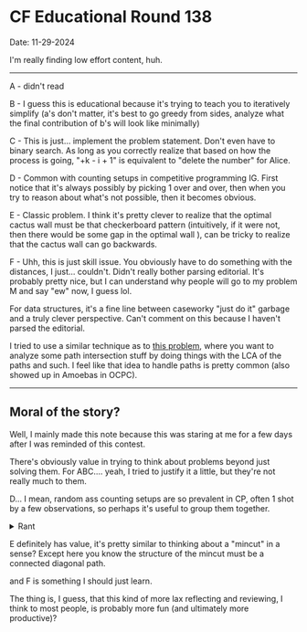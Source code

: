 # CF Educational Round 138 

Date: 11-29-2024

I'm really finding low effort content, huh.

---

A - didn't read 

B - I guess this is educational because it's trying to teach you to iteratively simplify (a's don't matter, it's best to go greedy from sides, analyze what the final contribution of b's will look like minimally)

C - This is just... implement the problem statement. Don't even have to binary search. As long as you correctly realize that based on how the process is going, "+k - i + 1" is equivalent to "delete the number" for Alice. 

D - Common with counting setups in competitive programming IG. First notice that it's always possibly by picking 1 over and over, then when you try to reason about what's not possible, then it becomes obvious. 

E - Classic problem. I think it's pretty clever to realize that the optimal cactus wall must be that checkerboard pattern (intuitively, if it were not, then there would be some gap in the optimal wall ), can be tricky to realize that the cactus wall can go backwards. 

F - Uhh, this is just skill issue. You obviously have to do something with the distances, I just... couldn't. Didn't really bother parsing editorial. It's probably pretty nice, but I can understand why people will go to my problem M and say "ew" now, I guess lol. 

For data structures, it's a fine line between caseworky "just do it" garbage and a truly clever perspective. Can't comment on this because I haven't parsed the editorial.

I tried to use a similar technique as to [this problem](https://codeforces.com/gym/105284/problem/G), where you want to analyze some path intersection stuff by doing things with the LCA of the paths and such. I feel like that idea to handle paths is pretty common (also showed up in Amoebas in OCPC). 

---

## Moral of the story? 

Well, I mainly made this note because this was staring at me for a few days after I was reminded of this contest. 

There's obviously value in trying to think about problems beyond just solving them. For ABC.... yeah, I tried to justify it a little, but they're not really much to them. 

D... I mean, random ass counting setups are so prevalent in CP, often 1 shot by a few observations, so perhaps it's useful to group them together. 

<details>
<summary>
Rant
</summary>

Seriosuly, can we talk about "junk problems" in CP? 

</details>

E definitely has value, it's pretty similar to thinking about a "mincut" in a sense? Except here you know the structure of the mincut must be a connected diagonal path. 

and F is something I should just learn. 

The thing is, I guess, that this kind of more lax reflecting and reviewing, I think to most people, is probably more fun (and ultimately more productive)? 
